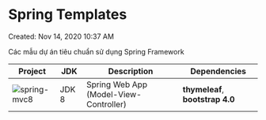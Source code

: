 # Spring Templates

Created: Nov 14, 2020 10:37 AM

Các mẫu dự án tiêu chuẩn sử dụng Spring Framework

| Project | JDK | Description | Dependencies |
| --- | --- | --- | --- |
| ![spring-mvc8](https://github.com/vietvo90s/spring-templates/tree/main/mvc-java8) | JDK 8 | Spring Web App (Model-View-Controller) | **thymeleaf**, **bootstrap 4.0** |
